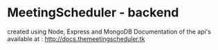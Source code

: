 ﻿# MeetingScheduler - backend
 created using Node, Express and MongoDB
 Documentation of the api's available at : http://docs.themeetingscheduler.tk
